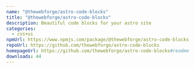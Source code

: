 ```yaml
---
name: "@thewebforge/astro-code-blocks"
title: "@thewebforge/astro-code-blocks"
description: Beautiful code blocks for your astro site
categories:
  - css+ui
npmUrl: https://www.npmjs.com/package/@thewebforge/astro-code-blocks
repoUrl: https://github.com/thewebforge/astro-code-blocks
homepageUrl: https://github.com/thewebforge/astro-code-blocks#readme
downloads: 44
---
```

